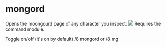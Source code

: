 # mongord
Opens the moongourd page of any character you inspect.
![](https://i.imgur.com/cxf25wE.png)
Requires the command module.


Toggle on/off (it's on by default)
/8 mongord or /8 mg
